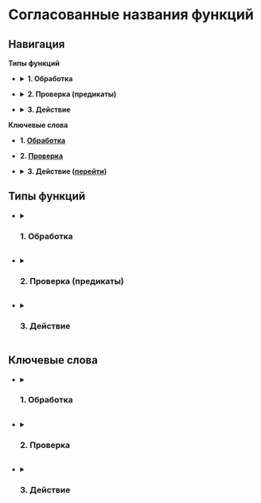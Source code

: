 # Согласованные названия функций

## Навигация

<b>Типы функций</b>

- <details>
	<summary><b>1. Обработка</b></summary>

  - [`ГлаголКонтекстДействие`](#глаголконтекстдействиеaction-context-verb)
</details>
 
- <details>
	<summary><b>2. Проверка  (предикаты)</b></summary>
	
  - [`ПризнакКонтекстЧтоПроверяем`](#признакконтекстчтопроверяемattribute-context-check)
</details>

- <details>
	<summary><b>3. Действие</b></summary>
	
  - [`ГлаголКонтекст`](#глаголконтекстaction-context)
</details>

<b>Ключевые слова</b>

- **1. [Обработка](#1-обработка-1)**

- **2. [Проверка](#2-проверка)**

- <details>
	<summary><b>3. Действие (<a href="#3-действие-1">перейти</a>) </b></summary>
	
  - [Создание (`create`)](#создание-create)
  - [Удаление (`delete`)](#удаление-delete)
  - [Изменение (`change`)](#изменение-change)
  - [Показ (`show`, `hide`)](#показ-show-hide)
  - [Получение (`get`)](#получение-get)
  - [Открытие, закрытие (`open`, `close`)](#открытие-закрытие-open-close)

</details>


## Типы функций

- <details>
	<summary><h3><b>1. Обработка</b></h3></summary>
	
	- #### **ГлаголКонтекстДействие(`Action` `Context` `Verb`)**

		- глагол - выполняемое действие
		- контекст - место действия
		- действие - что делает функция

		<br>

		```js
		function handleSidebarOutsideClick() {}
		function handleFormSubmit() {}
		```
</details>

- <details>
	<summary><h3><b>2. Проверка (предикаты)</b></h3></summary>
	
	- ####  **ПризнакКонтекстЧтоПроверяем(`Attribute` `Context` `Check`)**

		- признак - состояние 
		- контекст - место действия
		- чтоПроверяем - что проверяем

		<br>

		```js
		function isUserLoggedIn() {}
		function isUserAdmin() {}

		```
</details>

- <details>
	<summary><h3><b>3. Действие</b></h3></summary>

	- #### **ГлаголКонтекст(`Action` `Context`)**

		- глагол - выполняемое действие
		- контекст - место действия

		<br>

		```js
		function openMobileMenu() {}
		function fetchDataFromServer() {}
		function submitFormToServer() {}
		```
</details>

## Ключевые слова

- <details>
	<summary><h3><b>1. Обработка</b></h3></summary>
	<br>

	- `handle` как **глагол**
</details>

- <details>
	<summary><h3><b>2. Проверка</b></h3></summary>
	<br>

	- `is` как **признак**
</details>

- <details>
	<summary><h3><b>3. Действие</b></h3></summary>
	<br>
	<ul>
	<li>
	<details>
		<summary><h4>Создание (<code>create</code>)</h4></summary>
		<br>

	- `create`: Формирование нового
	- `generate`: Порождение данных
	- `build`: Построение

	</details>
	</li>
	<li>
	<details>
		<summary><h4>Удаление (<code>`delete`</code>)</h4></summary>
		<br>

	- `delete`: Удалить навсегда.
	- `remove`: Исключить из коллекции.
	- `clear`: Очистить данные, сделать пустыми.
	- `reset`: Вернуть в начальное состояние.

	</details>
	</li>
	<li>
	<details>
		<summary><h4>Изменение (<code>`change`</code>)</h4></summary>
		<br>

	- `change`: Изменить
	- `modify`: Модифицировать
	- `update`: Обновить

	</details>
	</li>
	
	<li>
	<details>
		<summary><h4>Получение (<code>`get`</code>)</h4></summary>
		<br>

	- `get`: Получить

	</details>
	</li>
	<li>
	<details>
		<summary><h4>Показ (<code>`show`</code>, <code>`hide`</code>)</h4></summary>
		<br>

	- `show`: Показать
	- `hide`: Скрыть
	- `toggle`: Переключить состояние видимости

	</details>
	</li>
	<li>
	<details>
		<summary><h4>Открытие, закрытие (<code>`open`</code>, <code>`close`</code>)</h4></summary>
		<br>

	- `open`: Открыть
	- `close`: Закрыть
	- `expand`: Раскрыть

	</details>
	</li>
	</ul>
</details>